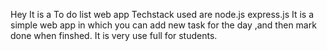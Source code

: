 Hey It is a To do list web app 
Techstack used are node.js express.js 
It is a simple web app in which you can add new task for the day ,and then mark done when finshed.
It is very use full for students.
